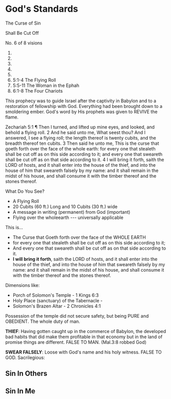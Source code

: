 # God's Standards

The Curse of Sin

Shall Be Cut Off

No. 6 of 8 visions

1. 
2. 
3. 
4. 
5. 
6. 5:1-4 The Flying Roll
7. 5:5-11 The Woman in the Ephah
8. 6:1-8 The Four Chariots

This prophecy was to guide Israel after the captivity in Babylon and to a restoration of fellowship with God. Everything had been brought down to a smoldering ember. God's word by His prophets was given to REVIVE the flame.

Zechariah 5:1 ¶ Then I turned, and lifted up mine eyes, and looked, and behold a flying roll. 2 And he said unto me, What seest thou? And I answered, I see a flying roll; the length thereof is twenty cubits, and the breadth thereof ten cubits. 3 Then said he unto me, This is the curse that goeth forth over the face of the whole earth: for every one that stealeth shall be cut off as on this side according to it; and every one that sweareth shall be cut off as on that side according to it. 4 I will bring it forth, saith the LORD of hosts, and it shall enter into the house of the thief, and into the house of him that sweareth falsely by my name: and it shall remain in the midst of his house, and shall consume it with the timber thereof and the stones thereof.

What Do You See?
- A Flying Roll
- 20 Cubits (60 ft.) Long and 10 Cubits (30 ft.) wide
- A message in writing (permanent) from God (important)
- Flying over the wholeearth --- universally applicable

This is...
- The Curse that Goeth forth over the face of the WHOLE EARTH
- for every one that stealeth shall be cut off as on this side according to it;
- And every one that sweareth shall be cut off as on that side according to it.
- **I will bring it forth**, saith the LORD of hosts, and it shall enter into the house of the thief, and into the house of him that sweareth falsely by my name: and it shall remain in the midst of his house, and shall consume it with the timber thereof and the stones thereof.

Dimensions like:
- Porch of Solomon's Temple - 1 Kings 6:3
- Holy Place (sanctuary) of the Tabernacle - 
- Solomon's Brazen Altar - 2 Chronicles 4:1

Possession of the temple did not secure safety, but being PURE and OBEDIENT. The whole duty of man.

 **THIEF**: Having gotten caught up in the commerce of Babylon, the developed bad habits that did make them profitable in that economy but in the land of promise things are different. FALSE TO MAN. (Mal.3:8 robbed God)

**SWEAR FALSELY**: Loose with God's name and his holy witness. FALSE TO GOD. Sacrilegious:

## Sin In Others

## Sin In Me 